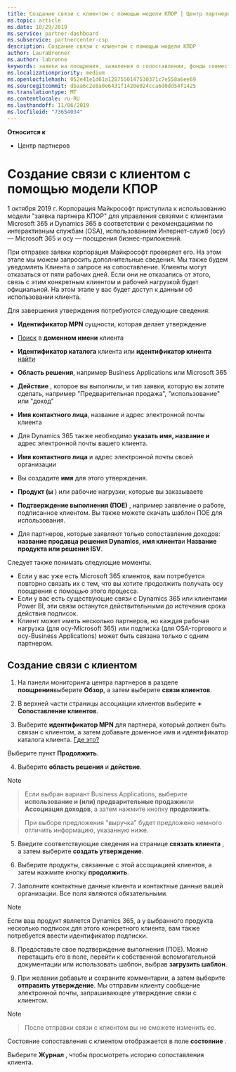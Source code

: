 ```yaml
---
title: Создание связи с клиентом с помощью модели КПОР | Центр партнеров
ms.topic: article
ms.date: 10/29/2019
ms.service: partner-dashboard
ms.subservice: partnercenter-csp
description: Создание связи с клиентом с помощью модели КПОР
author: LauraBrenner
ms.author: labrenne
keywords: заявки на поощрения, заявления о сопоставлении, фонды совместных операций, осу, OSA, ISV, выручка
ms.localizationpriority: medium
ms.openlocfilehash: 052e41e1d61a1287550147530371c7e558a6ee69
ms.sourcegitcommit: dbaa6c2e8a0e6431f1420e024cca6d0dd54f1425
ms.translationtype: MT
ms.contentlocale: ru-RU
ms.lasthandoff: 11/06/2019
ms.locfileid: "73654034"
---
```

**Относится к**

-  Центр партнеров

# <a name="create-a-customer-association-using-the-cpor-model"></a>Создание связи с клиентом с помощью модели КПОР

1 октября 2019 г. Корпорация Майкрософт приступила к использованию модели "заявка партнера КПОР" для управления связями с клиентами Microsoft 365 и Dynamics 365 в соответствии с рекомендациями по интерактивным службам (OSA), использованием Интернет-служб (осу) — Microsoft 365 и осу — поощрения бизнес-приложений.

При отправке заявки корпорация Майкрософт проверяет его. На этом этапе мы можем запросить дополнительные сведения. Мы также будем уведомлять Клиента о запросе на сопоставление. Клиенты могут отказаться от пяти рабочих дней. Если они не отказались от этого, связь с этим конкретным клиентом и рабочей нагрузкой будет официальной. На этом этапе у вас будет доступ к данным об использовании клиента. 

Для завершения утверждения потребуются следующие сведения:

- **Идентификатор MPN** сущности, которая делает утверждение

- [Поиск](https://docs.microsoft.com/partner-center/find-customer-domain-name) в **доменном имени** клиента

- **Идентификатор каталога** клиента или **идентификатор клиента** [найти](https://docs.microsoft.com/partner-center/find-customer-domain-name)

- **Область решения**, например Business Applications или Microsoft 365

- **Действие** , которое вы выполнили, и тип заявки, которую вы хотите сделать, например "Предварительная продажа", "использование" или "доход"

- **Имя контактного лица**, название и адрес электронной почты клиента

- Для Dynamics 365 также необходимо **указать имя, название и** адрес электронной почты вашего клиента.

- **Имя контактного лица** и адрес электронной почты своей организации

- Вы создадите **имя** для этого утверждения.

- **Продукт (ы** ) или рабочие нагрузки, которые вы заказываете

- **Подтверждение выполнения (ПОЕ)** , например заявление о работе, подписанное клиентом. Вы также можете скачать шаблон ПОЕ для использования.

- Для партнеров, которые заявляют только сопоставление доходов: **название продавца решения Dynamics**, **имя клиента**и **Название продукта или решения ISV**. 

Следует также понимать следующие моменты.
- Если у вас уже есть Microsoft 365 клиентов, вам потребуется повторно связать их с тем, что вы хотите продолжить получать осу поощрения с помощью этого процесса.
- Если у вас есть существующие связи с Dynamics 365 или клиентами Power BI, эти связи останутся действительными до истечения срока действия подписок.
- Клиент может иметь несколько партнеров, но каждая рабочая нагрузка (для осу-Microsoft 365) или подписка (для OSA-торгового и осу-Business Applications) может быть связана только с одним партнером.

## <a name="create-a-customer-association"></a>Создание связи с клиентом
1.  На панели мониторинга центра партнеров в разделе **поощрения**выберите **Обзор**, а затем выберите **связи клиентов**. 

2.  В верхней части страницы ассоциации клиентов выберите **+ Сопоставление клиентов**.

3.  Выберите **идентификатор MPN** для партнера, который должен быть связан с клиентом, а затем добавьте доменное имя и идентификатор каталога клиента. [Где это?](https://docs.microsoft.com/partner-center/find-customer-domain-name)

Выберите пункт **Продолжить**.

4.  Выберите **область решения** и **действие**. 

>[!Note]

>Если выбран вариант Business Applications, выберите **использование и (или) предварительные продажи**или **Ассоциация доходов**, а затем нажмите кнопку **продолжить**. 

>При выборе предложения "выручка" будет предложено немного отличить информацию, указанную ниже. 

5.  Введите соответствующие сведения на странице **связать клиента** , а затем выберите **создать утверждение**.

6.  Выберите продукты, связанные с этой ассоциацией клиентов, а затем нажмите кнопку **продолжить**.

7.  Заполните контактные данные клиента и контактные данные вашей организации. Все поля являются обязательными. 

>[!Note]

Если ваш продукт является Dynamics 365, а у выбранного продукта несколько подписок для этого конкретного клиента, вам также потребуется ввести идентификатор подписки.

8.  Предоставьте свое подтверждение выполнения (ПОЕ). Можно перетащить его в поле, перейти к собственной вспомогательной документации или использовать шаблон, выбрав **загрузить шаблон**. 

9.  При желании добавьте и сохраните комментарии, а затем выберите **отправить утверждение**. Мы отправим клиенту сообщение электронной почты, запрашивающее утверждение связи с клиентом. 

>[!NOTE]

>После отправки связи с клиентом вы не сможете изменить ее. 

Состояние сопоставления с клиентом отображается в поле **состояние** . 

Выберите **Журнал** , чтобы просмотреть историю сопоставления клиента.
